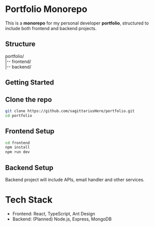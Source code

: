 # Portfolio Monorepo

This is a **monorepo** for my personal developer **portfolio**, structured to include both frontend and backend projects.

## Structure

portfolio/  
|-- frontend/  
|-- backend/

## Getting Started

## Clone the repo

```bash
git clone https://github.com/sagittariusHere/portfolio.git
cd portfolio
```

## Frontend Setup

```bash
cd frontend
npm install
npm run dev
```

## Backend Setup

Backend project will include APIs, email handler and other services.

# Tech Stack

- Frontend: React, TypeScript, Ant Design
- Backend: (Planned) Node.js, Express, MongoDB
